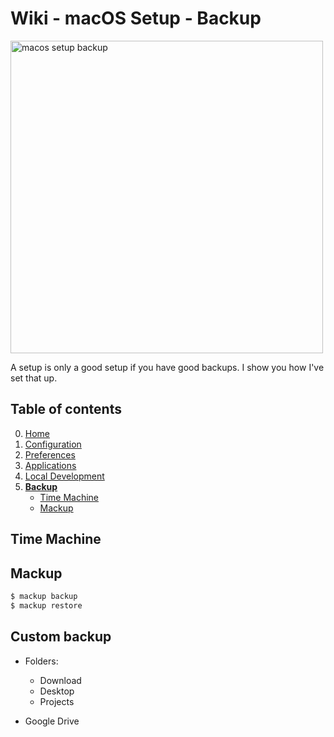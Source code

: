 # Wiki - macOS Setup - Backup

<img src="/.images/macos_setup_backup.png" width="500px" alt="macos setup backup">

A setup is only a good setup if you have good backups. I show you how I've set that up.

## Table of contents
0. [Home](/macos-setup/0-home.md)
1. [Configuration](/macos-setup/1-configuration.md)
2. [Preferences](/macos-setup/2-preferences.md)
3. [Applications](/macos-setup/3-applications.md)
4. [Local Development](/macos-setup/4-local-development.md)
5. [**Backup**](/macos-setup/5-backup.md)
    * [Time Machine](#time-machine)
    * [Mackup](#mackup)


## Time Machine

## Mackup

```bash
$ mackup backup
$ mackup restore
```

## Custom backup
* Folders:
	* Download
	* Desktop
	* Projects

* Google Drive
